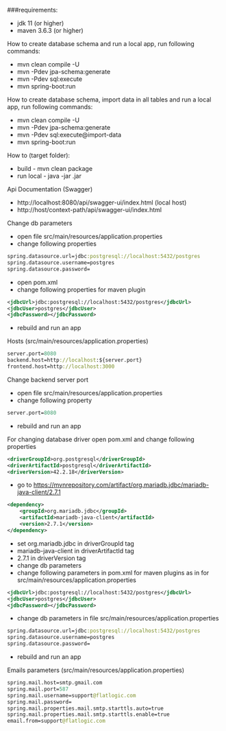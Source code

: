 ###requirements:
+ jdk 11 (or higher)
+ maven 3.6.3 (or higher)

How to create database schema and run a local app, run following commands:
* mvn clean compile -U
* mvn -Pdev jpa-schema:generate
* mvn -Pdev sql:execute
* mvn spring-boot:run

How to create database schema, import data in all tables and run a local app, run following commands:
* mvn clean compile -U
* mvn -Pdev jpa-schema:generate
* mvn -Pdev sql:execute@import-data
* mvn spring-boot:run

How to (target folder):
* build - mvn clean package
* run local - java -jar <jarname>.jar

Api Documentation (Swagger)
* http://localhost:8080/api/swagger-ui/index.html (local host)
* http://host/context-path/api/swagger-ui/index.html

Change db parameters
* open file src/main/resources/application.properties
* change following properties
```clojure
spring.datasource.url=jdbc:postgresql://localhost:5432/postgres
spring.datasource.username=postgres
spring.datasource.password=
```
* open pom.xml
* change following properties for maven plugin
```xml
<jdbcUrl>jdbc:postgresql://localhost:5432/postgres</jdbcUrl>
<jdbcUser>postgres</jdbcUser>
<jdbcPassword></jdbcPassword>
```
* rebuild and run an app

Hosts (src/main/resources/application.properties)
```clojure
server.port=8080
backend.host=http://localhost:${server.port}
frontend.host=http://localhost:3000
```

Change backend server port
* open file src/main/resources/application.properties
* change following property
```clojure
server.port=8080
```
* rebuild and run an app

For changing database driver open pom.xml and change following properties
```xml
<driverGroupId>org.postgresql</driverGroupId>
<driverArtifactId>postgresql</driverArtifactId>
<driverVersion>42.2.18</driverVersion>
```
* go to https://mvnrepository.com/artifact/org.mariadb.jdbc/mariadb-java-client/2.7.1
```xml
<dependency>
    <groupId>org.mariadb.jdbc</groupId>
    <artifactId>mariadb-java-client</artifactId>
    <version>2.7.1</version>
</dependency>
```
* set org.mariadb.jdbc in driverGroupId tag
* mariadb-java-client in driverArtifactId tag
* 2.7.1 in driverVersion tag
* change db parameters
* change following parameters in pom.xml for maven plugins as in for src/main/resources/application.properties
```xml
<jdbcUrl>jdbc:postgresql://localhost:5432/postgres</jdbcUrl>
<jdbcUser>postgres</jdbcUser>
<jdbcPassword></jdbcPassword>
```
* change db parameters in file src/main/resources/application.properties
```clojure
spring.datasource.url=jdbc:postgresql://localhost:5432/postgres
spring.datasource.username=postgres
spring.datasource.password=
```
* rebuild and run an app

Emails parameters (src/main/resources/application.properties)
```clojure
spring.mail.host=smtp.gmail.com
spring.mail.port=587
spring.mail.username=support@flatlogic.com
spring.mail.password=
spring.mail.properties.mail.smtp.starttls.auto=true
spring.mail.properties.mail.smtp.starttls.enable=true
email.from=support@flatlogic.com
```
